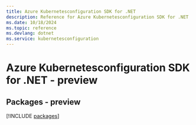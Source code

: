 ```yaml
---
title: Azure Kubernetesconfiguration SDK for .NET
description: Reference for Azure Kubernetesconfiguration SDK for .NET
ms.date: 10/18/2024
ms.topic: reference
ms.devlang: dotnet
ms.service: kubernetesconfiguration
---
```

# Azure Kubernetesconfiguration SDK for .NET - preview
## Packages - preview
[!INCLUDE [packages](kubernetesconfiguration-index.md)]